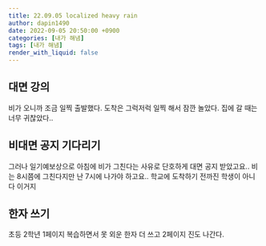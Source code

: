 ```yaml
---
title: 22.09.05 localized heavy rain
author: dapin1490
date: 2022-09-05 20:50:00 +0900
categories: [내가 해냄]
tags: [내가 해냄]
render_with_liquid: false
---
```


## 대면 강의
비가 오니까 조금 일찍 출발했다. 도착은 그럭저럭 일찍 해서 잠깐 놀았다. 집에 갈 때는 너무 귀찮았다..  
  
## 비대면 공지 기다리기
그러나 일기예보상으로 아침에 비가 그친다는 사유로 단호하게 대면 공지 받았고요.. 비는 8시쯤에 그친다지만 난 7시에 나가야 하고요.. 학교에 도착하기 전까진 학생이 아니다 이거지  
  
## 한자 쓰기
초등 2학년 1페이지 복습하면서 못 외운 한자 더 쓰고 2페이지 진도 나간다.  